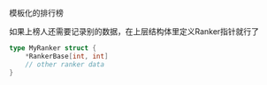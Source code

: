 模板化的排行榜

如果上榜人还需要记录别的数据，在上层结构体里定义Ranker指针就行了
```go
type MyRanker struct {
	*RankerBase[int, int]
	// other ranker data
}
```